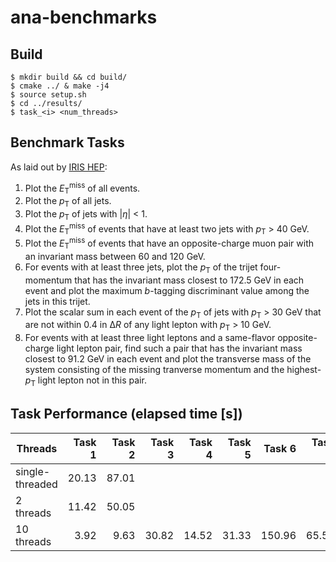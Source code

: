 # ana-benchmarks

## Build

```console
$ mkdir build && cd build/
$ cmake ../ & make -j4
$ source setup.sh
$ cd ../results/
$ task_<i> <num_threads>
```

## Benchmark Tasks

As laid out by [IRIS HEP](https://github.com/iris-hep/adl-benchmarks-index/tree/master):
1. Plot the <i>E</i><sub>T</sub><sup>miss</sup> of all events.
1. Plot the <i>p</i><sub>T</sub> of all jets.
1. Plot the <i>p</i><sub>T</sub> of jets with |<i>η</i>| < 1.
1. Plot the <i>E</i><sub>T</sub><sup>miss</sup> of events that have at least two jets with <i>p</i><sub>T</sub> > 40 GeV.
1. Plot the <i>E</i><sub>T</sub><sup>miss</sup> of events that have an opposite-charge muon pair with an invariant mass between 60 and 120 GeV.
1. For events with at least three jets, plot the <i>p</i><sub>T</sub> of the trijet four-momentum that has the invariant mass closest to 172.5 GeV in each event and plot the maximum <i>b</i>-tagging discriminant value among the jets in this trijet.
1. Plot the scalar sum in each event of the <i>p</i><sub>T</sub> of jets with <i>p</i><sub>T</sub> > 30 GeV that are not within 0.4 in Δ<i>R</i> of any light lepton with <i>p</i><sub>T</sub> > 10 GeV.
1. For events with at least three light leptons and a same-flavor opposite-charge light lepton pair, find such a pair that has the invariant mass closest to 91.2 GeV in each event and plot the transverse mass of the system consisting of the missing tranverse momentum and the highest-<i>p</i><sub>T</sub> light lepton not in this pair.

## Task Performance (elapsed time [s])

| Threads         | Task 1 | Task 2 | Task 3 | Task 4 | Task 5 | Task 6 | Task 7 | Task 8 |
| ---             | ---:   | ---:   | ---:   |  ---:  | ---:   | ---:   |  ---:  | ---:   |
| single-threaded |  20.13 |  87.01 |        |        |        |        |        |        |
| 2 threads       |  11.42 |  50.05 |        |        |        |        |        |        |
| 10 threads      |  3.92 |   9.63 |  30.82 |  14.52 |  31.33 | 150.96 |  65.56 |  34.91 |